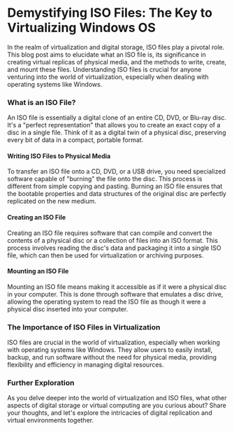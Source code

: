 # Demystifying ISO Files: The Key to Virtualizing Windows OS

In the realm of virtualization and digital storage, ISO files play a pivotal role. This blog post aims to elucidate what an ISO file is, its significance in creating virtual replicas of physical media, and the methods to write, create, and mount these files. Understanding ISO files is crucial for anyone venturing into the world of virtualization, especially when dealing with operating systems like Windows.

### What is an ISO File?

An ISO file is essentially a digital clone of an entire CD, DVD, or Blu-ray disc. It's a "perfect representation" that allows you to create an exact copy of a disc in a single file. Think of it as a digital twin of a physical disc, preserving every bit of data in a compact, portable format.

#### Writing ISO Files to Physical Media

To transfer an ISO file onto a CD, DVD, or a USB drive, you need specialized software capable of "burning" the file onto the disc. This process is different from simple copying and pasting. Burning an ISO file ensures that the bootable properties and data structures of the original disc are perfectly replicated on the new medium.

#### Creating an ISO File

Creating an ISO file requires software that can compile and convert the contents of a physical disc or a collection of files into an ISO format. This process involves reading the disc's data and packaging it into a single ISO file, which can then be used for virtualization or archiving purposes.

#### Mounting an ISO File

Mounting an ISO file means making it accessible as if it were a physical disc in your computer. This is done through software that emulates a disc drive, allowing the operating system to read the ISO file as though it were a physical disc inserted into your computer.

### The Importance of ISO Files in Virtualization

ISO files are crucial in the world of virtualization, especially when working with operating systems like Windows. They allow users to easily install, backup, and run software without the need for physical media, providing flexibility and efficiency in managing digital resources.

### Further Exploration

As you delve deeper into the world of virtualization and ISO files, what other aspects of digital storage or virtual computing are you curious about? Share your thoughts, and let's explore the intricacies of digital replication and virtual environments together.
